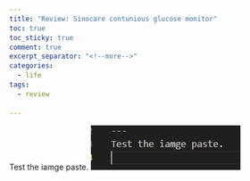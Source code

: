 ```yaml
---
title: "Review: Sinocare contunious glucose monitor"
toc: true
toc_sticky: true
comment: true
excerpt_separator: "<!--more-->"
categories:
  - life
tags:
  - review

---
```

Test the iamge paste.
![alt text](../assets/images/posts/2024-12-01-image_pasting/image.png)